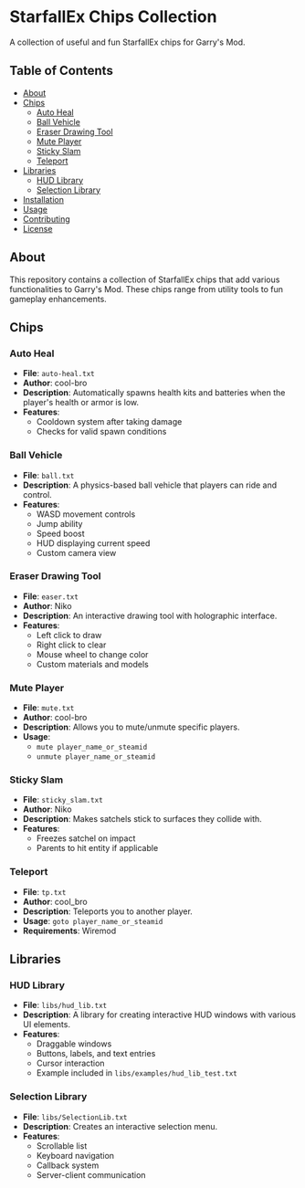 # StarfallEx Chips Collection

A collection of useful and fun StarfallEx chips for Garry's Mod.

## Table of Contents
- [About](#about)
- [Chips](#chips)
  - [Auto Heal](#auto-heal)
  - [Ball Vehicle](#ball-vehicle)
  - [Eraser Drawing Tool](#eraser-drawing-tool)
  - [Mute Player](#mute-player)
  - [Sticky Slam](#sticky-slam)
  - [Teleport](#teleport)
- [Libraries](#libraries)
  - [HUD Library](#hud-library)
  - [Selection Library](#selection-library)
- [Installation](#installation)
- [Usage](#usage)
- [Contributing](#contributing)
- [License](#license)

## About

This repository contains a collection of StarfallEx chips that add various functionalities to Garry's Mod. These chips range from utility tools to fun gameplay enhancements.

## Chips

### Auto Heal
- **File**: `auto-heal.txt`
- **Author**: cool-bro
- **Description**: Automatically spawns health kits and batteries when the player's health or armor is low.
- **Features**:
  - Cooldown system after taking damage
  - Checks for valid spawn conditions

### Ball Vehicle
- **File**: `ball.txt`
- **Description**: A physics-based ball vehicle that players can ride and control.
- **Features**:
  - WASD movement controls
  - Jump ability
  - Speed boost
  - HUD displaying current speed
  - Custom camera view

### Eraser Drawing Tool
- **File**: `easer.txt`
- **Author**: Niko
- **Description**: An interactive drawing tool with holographic interface.
- **Features**:
  - Left click to draw
  - Right click to clear
  - Mouse wheel to change color
  - Custom materials and models

### Mute Player
- **File**: `mute.txt`
- **Author**: cool-bro
- **Description**: Allows you to mute/unmute specific players.
- **Usage**:
  - `mute player_name_or_steamid`
  - `unmute player_name_or_steamid`

### Sticky Slam
- **File**: `sticky_slam.txt`
- **Author**: Niko
- **Description**: Makes satchels stick to surfaces they collide with.
- **Features**:
  - Freezes satchel on impact
  - Parents to hit entity if applicable

### Teleport
- **File**: `tp.txt`
- **Author**: cool_bro
- **Description**: Teleports you to another player.
- **Usage**: `goto player_name_or_steamid`
- **Requirements**: Wiremod

## Libraries

### HUD Library
- **File**: `libs/hud_lib.txt`
- **Description**: A library for creating interactive HUD windows with various UI elements.
- **Features**:
  - Draggable windows
  - Buttons, labels, and text entries
  - Cursor interaction
  - Example included in `libs/examples/hud_lib_test.txt`

### Selection Library
- **File**: `libs/SelectionLib.txt`
- **Description**: Creates an interactive selection menu.
- **Features**:
  - Scrollable list
  - Keyboard navigation
  - Callback system
  - Server-client communication
